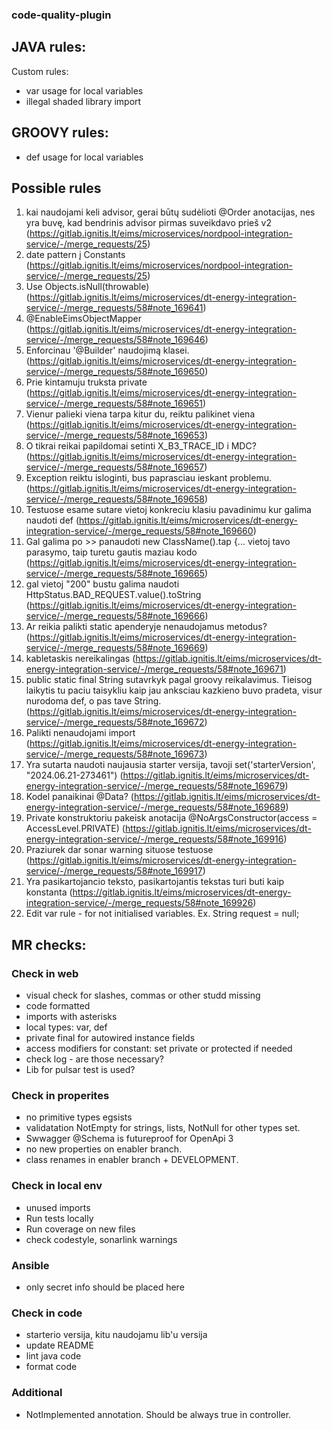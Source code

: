 ### code-quality-plugin

## JAVA rules:
Custom rules:
- var usage for local variables
- illegal shaded library import

## GROOVY rules:
- def usage for local variables

## Possible rules

1. kai naudojami keli advisor, gerai būtų sudėlioti @Order anotacijas, nes yra buvę, kad bendrinis advisor pirmas suveikdavo prieš v2 (https://gitlab.ignitis.lt/eims/microservices/nordpool-integration-service/-/merge_requests/25)
2. date pattern į Constants (https://gitlab.ignitis.lt/eims/microservices/nordpool-integration-service/-/merge_requests/25)
3. Use Objects.isNull(throwable) (https://gitlab.ignitis.lt/eims/microservices/dt-energy-integration-service/-/merge_requests/58#note_169641)
4. @EnableEimsObjectMapper (https://gitlab.ignitis.lt/eims/microservices/dt-energy-integration-service/-/merge_requests/58#note_169646)
5. Enforcinau '@Builder' naudojimą klasei. (https://gitlab.ignitis.lt/eims/microservices/dt-energy-integration-service/-/merge_requests/58#note_169650)
6. Prie kintamuju truksta private (https://gitlab.ignitis.lt/eims/microservices/dt-energy-integration-service/-/merge_requests/58#note_169651)
7. Vienur palieki viena tarpa kitur du, reiktu palikinet viena (https://gitlab.ignitis.lt/eims/microservices/dt-energy-integration-service/-/merge_requests/58#note_169653)
8. O tikrai reikai papildomai  setinti X_B3_TRACE_ID i MDC? (https://gitlab.ignitis.lt/eims/microservices/dt-energy-integration-service/-/merge_requests/58#note_169657)
9. Exception reiktu isloginti, bus paprasciau ieskant problemu. (https://gitlab.ignitis.lt/eims/microservices/dt-energy-integration-service/-/merge_requests/58#note_169658)
10. Testuose esame sutare vietoj konkreciu klasiu pavadinimu kur galima naudoti def (https://gitlab.ignitis.lt/eims/microservices/dt-energy-integration-service/-/merge_requests/58#note_169660)
11. Gal galima po >> panaudoti new ClassName().tap {... vietoj tavo parasymo, taip turetu gautis maziau kodo (https://gitlab.ignitis.lt/eims/microservices/dt-energy-integration-service/-/merge_requests/58#note_169665)
12. gal vietoj "200" bustu galima naudoti HttpStatus.BAD_REQUEST.value().toString (https://gitlab.ignitis.lt/eims/microservices/dt-energy-integration-service/-/merge_requests/58#note_169666)
13. Ar reikia palikti static apenderyje nenaudojamus metodus? (https://gitlab.ignitis.lt/eims/microservices/dt-energy-integration-service/-/merge_requests/58#note_169669)
14. kabletaskis nereikalingas (https://gitlab.ignitis.lt/eims/microservices/dt-energy-integration-service/-/merge_requests/58#note_169671)
15. public static final String sutavrkyk pagal groovy reikalavimus. Tieisog laikytis tu paciu taisykliu kaip jau anksciau kazkieno buvo pradeta, visur nurodoma def, o pas tave String. (https://gitlab.ignitis.lt/eims/microservices/dt-energy-integration-service/-/merge_requests/58#note_169672)
16. Palikti nenaudojami import (https://gitlab.ignitis.lt/eims/microservices/dt-energy-integration-service/-/merge_requests/58#note_169673)
17. Yra sutarta naudoti naujausia starter versija, tavoji set('starterVersion', "2024.06.21-273461") (https://gitlab.ignitis.lt/eims/microservices/dt-energy-integration-service/-/merge_requests/58#note_169679)
18. Kodel panaikinai @Data? (https://gitlab.ignitis.lt/eims/microservices/dt-energy-integration-service/-/merge_requests/58#note_169689)
19. Private konstruktoriu pakeisk anotacija @NoArgsConstructor(access = AccessLevel.PRIVATE) (https://gitlab.ignitis.lt/eims/microservices/dt-energy-integration-service/-/merge_requests/58#note_169916)
20. Praziurek dar sonar warning situose testuose (https://gitlab.ignitis.lt/eims/microservices/dt-energy-integration-service/-/merge_requests/58#note_169917)
21. Yra pasikartojancio teksto, pasikartojantis tekstas turi buti kaip konstanta (https://gitlab.ignitis.lt/eims/microservices/dt-energy-integration-service/-/merge_requests/58#note_169926)
22. Edit var rule - for not initialised variables. Ex. String request = null;

## MR checks:
### Check in web

- visual check for slashes, commas or other studd missing
- code formatted
- imports with asterisks
- local types: var, def
- private final for autowired instance fields
- access modifiers for constant: set private or protected if needed
- check log - are those necessary?
- Lib for pulsar test is used?

### Check in properites

- no primitive types egsists
- validatation NotEmpty for strings, lists, NotNull for  other types set.
- Swwagger @Schema is futureproof for OpenApi 3
- no new properties on enabler branch.
- class renames in enabler branch + DEVELOPMENT.

### Check in local env

- unused imports
- Run tests locally
- Run coverage on new files
- check codestyle, sonarlink warnings

### Ansible

- only secret info should be placed here

### Check in code

- starterio versija, kitu naudojamu lib'u versija
- update README
- lint java code
- format code

### Additional
- NotImplemented annotation. Should be always true in controller.
